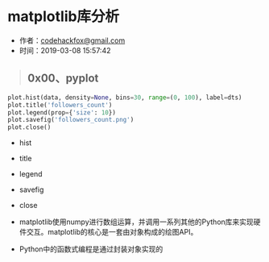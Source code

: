 # matplotlib库分析

- 作者：codehackfox@gmail.com
- 时间：2019-03-08 15:57:42


>## 0x00、pyplot

```python
plot.hist(data, density=None, bins=30, range=(0, 100), label=dts)
plot.title('followers_count')
plot.legend(prop={'size': 10})
plot.savefig('followers_count.png')
plot.close()
```

- hist
- title
- legend
- savefig
- close

- matplotlib使用numpy进行数组运算，并调用一系列其他的Python库来实现硬件交互。matplotlib的核心是一套由对象构成的绘图API。
- Python中的函数式编程是通过封装对象实现的

